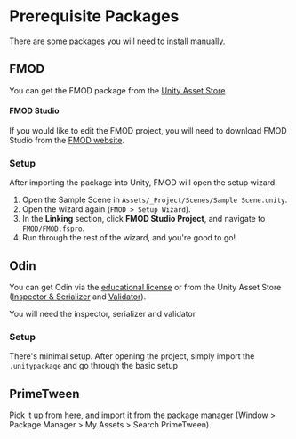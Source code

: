 # Prerequisite Packages

There are some packages you will need to install manually.

## FMOD

You can get the FMOD package from
the [Unity Asset Store](https://assetstore.unity.com/packages/tools/audio/fmod-for-unity-161631).

#### FMOD Studio

If you would like to edit the FMOD project, you will need to download FMOD Studio from
the [FMOD website](https://www.fmod.com/download#fmodstudio).

### Setup

After importing the package into Unity, FMOD will open the setup wizard:

1. Open the Sample Scene in `Assets/_Project/Scenes/Sample Scene.unity`.
2. Open the wizard again (`FMOD > Setup Wizard`).
3. In the **Linking** section, click **FMOD Studio Project**, and navigate to `FMOD/FMOD.fspro`.
4. Run through the rest of the wizard, and you're good to go!

## Odin

You can get Odin via the [educational license](https://odininspector.com/educational/ontario-tech-university) or
from the Unity Asset Store ([Inspector & Serializer](https://assetstore.unity.com/packages/tools/utilities/odin-inspector-and-serializer-89041) and [Validator](https://assetstore.unity.com/packages/tools/utilities/odin-validator-227861)).

You will need the inspector, serializer and validator

### Setup

There's minimal setup. After opening the project, simply import the ```.unitypackage``` and go through the basic setup

## PrimeTween
Pick it up from [here](https://assetstore.unity.com/packages/tools/animation/primetween-high-performance-animations-and-sequences-252960), and import it from the package manager (Window > Package Manager > My Assets > Search PrimeTween).